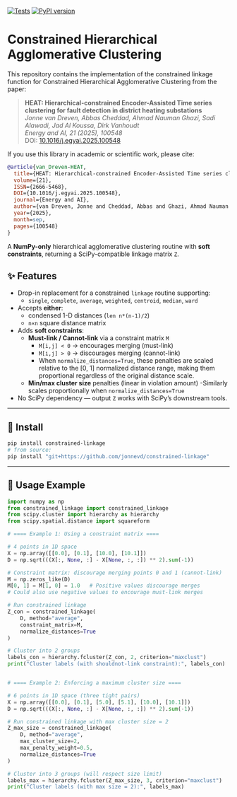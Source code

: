 [![Tests](https://github.com/jonnevd/constrained-linkage/actions/workflows/test.yml/badge.svg)](https://github.com/jonnevd/constrained-linkage/actions/workflows/test.yml)
[![PyPI version](https://img.shields.io/pypi/v/constrained-linkage.svg)](https://pypi.org/project/constrained-linkage/)

# Constrained Hierarchical Agglomerative Clustering
This repository contains the implementation of the constrained linkage function for Constrained Hierarchical Agglomerative Clustering from the paper:

> **HEAT: Hierarchical-constrained Encoder-Assisted Time series clustering for fault detection in district heating substations**  
> *Jonne van Dreven, Abbas Cheddad, Ahmad Nauman Ghazi, Sadi Alawadi, Jad Al Koussa, Dirk Vanhoudt*  
> *Energy and AI, 21 (2025), 100548*  
> DOI: [10.1016/j.egyai.2025.100548](https://doi.org/10.1016/j.egyai.2025.100548)

If you use this library in academic or scientific work, please cite:

```bibtex
@article{van_Dreven-HEAT,
  title={HEAT: Hierarchical-constrained Encoder-Assisted Time series clustering for fault detection in district heating substations},
  volume={21},
  ISSN={2666-5468},
  DOI={10.1016/j.egyai.2025.100548},
  journal={Energy and AI},
  author={van Dreven, Jonne and Cheddad, Abbas and Ghazi, Ahmad Nauman and Alawadi, Sadi and Al Koussa, Jad and Vanhoudt, Dirk},
  year={2025},
  month=sep,
  pages={100548}
}
```

A **NumPy-only** hierarchical agglomerative clustering routine with **soft constraints**, returning a SciPy-compatible linkage matrix `Z`.

## ✨ Features

- Drop-in replacement for a constrained `linkage` routine supporting:
  - `single`, `complete`, `average`, `weighted`, `centroid`, `median`, `ward`
- Accepts **either**:
  - condensed 1-D distances (`len n*(n-1)/2`)
  - `n×n` square distance matrix
- Adds **soft constraints**:
  - **Must-link / Cannot-link** via a constraint matrix `M`
    - `M[i,j] < 0` → encourages merging (must-link)
    - `M[i,j] > 0` → discourages merging (cannot-link)
    - When `normalize_distances=True`, these penalties are scaled relative to the [0, 1] normalized distance range, making them proportional regardless of the original distance scale.
  - **Min/max cluster size** penalties (linear in violation amount)
    -Similarly scales proportionally when `normalize_distances=True`
- No SciPy dependency — output `Z` works with SciPy’s downstream tools.

---

## 🔧 Install

```bash
pip install constrained-linkage
# from source:
pip install "git+https://github.com/jonnevd/constrained-linkage"
```

---

## 🚀 Usage Example

```python
import numpy as np
from constrained_linkage import constrained_linkage
from scipy.cluster import hierarchy as hierarchy
from scipy.spatial.distance import squareform

# ==== Example 1: Using a constraint matrix ====

# 4 points in 1D space
X = np.array([[0.0], [0.1], [10.0], [10.1]])
D = np.sqrt(((X[:, None, :] - X[None, :, :]) ** 2).sum(-1))

# Constraint matrix: discourage merging points 0 and 1 (cannot-link)
M = np.zeros_like(D)
M[0, 1] = M[1, 0] = 1.0   # Positive values discourage merges
# Could also use negative values to encourage must-link merges

# Run constrained linkage
Z_con = constrained_linkage(
    D, method="average", 
    constraint_matrix=M, 
    normalize_distances=True
)

# Cluster into 2 groups
labels_con = hierarchy.fcluster(Z_con, 2, criterion="maxclust")
print("Cluster labels (with shouldnot-link constraint):", labels_con)


# ==== Example 2: Enforcing a maximum cluster size ====

# 6 points in 1D space (three tight pairs)
X = np.array([[0.0], [0.1], [5.0], [5.1], [10.0], [10.1]])
D = np.sqrt(((X[:, None, :] - X[None, :, :]) ** 2).sum(-1))

# Run constrained linkage with max cluster size = 2
Z_max_size = constrained_linkage(
    D, method="average",
    max_cluster_size=2,
    max_penalty_weight=0.5,
    normalize_distances=True
)

# Cluster into 3 groups (will respect size limit)
labels_max = hierarchy.fcluster(Z_max_size, 3, criterion="maxclust")
print("Cluster labels (with max size = 2):", labels_max)
```